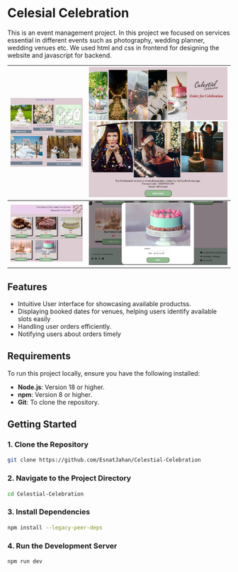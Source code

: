 # Celesial Celebration
This is an event management project. In this project we focused on services essential in different events such as photography, wedding planner, wedding venues etc. We used html and css in frontend for designing the website and javascript for backend. 



| ![Image 1](gitimagecelescial/image6.png) |  ![Image 2](gitimagecelescial/image2.png) ![Image 2](gitimagecelescial/image4.png)|
|------------------------------------------|------------------------------------------|
| ![Image 1](gitimagecelescial/menue.png) | ![Image 2](gitimagecelescial/image3.png)|

                      


## **Features**  
- Intuitive User interface for showcasing available productss.
- Displaying booked dates for venues, helping users identify available slots easily
- Handling user orders efficiently.
- Notifying users about orders timely

## **Requirements**  
To run this project locally, ensure you have the following installed:  
- **Node.js**: Version 18 or higher.  
- **npm**: Version 8 or higher.  
- **Git**: To clone the repository.  

## **Getting Started**  

### **1. Clone the Repository**  
```bash  
git clone https://github.com/EsnatJahan/Celestial-Celebration
```  
### **2. Navigate to the Project Directory**  
```bash  
cd Celestial-Celebration
```  
### **3. Install Dependencies**  
```bash  
npm install --legacy-peer-deps
```  
### **4. Run the Development Server**  
```bash  
npm run dev  
```  
